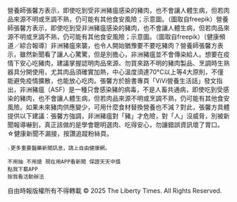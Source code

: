 營養師張馨方表示，即使吃到受非洲豬瘟感染的豬肉，也不會讓人體生病，但若肉品來源不明或烹調不熟，仍可能有其他食安風險；示意圖。（圖取自freepik）營養師張馨方表示，即使吃到受非洲豬瘟感染的豬肉，也不會讓人體生病，但若肉品來源不明或烹調不熟，仍可能有其他食安風險；示意圖。（圖取自freepik）〔健康頻道／綜合報導〕非洲豬瘟來襲，也令人開始猶豫要不要吃豬肉？營養師張馨方表示，雖然新聞看了讓人心驚驚，但是別擔心，非洲豬瘟並不會傳染給人。想要在疫情下安心吃豬肉，建議掌握認明肉品來源、勿買來路不明的豬肉製品、烹調時生熟器具分開使用，尤其肉品須確實加熱，中心溫度須達70°C以上等4大原則，不僅能避免疫情擴散，也能放心吃肉。張馨方於臉書專頁「ViVi營養生活話」發文指出，非洲豬瘟（ASF）是一種只會感染豬的病毒，不是人畜共通病，即使吃到受感染的豬肉，也不會讓人體生病，但若肉品來源不明或烹調不熟，仍可能有其他食安風險。如果未來豬肉供應變少，可用什麼食材替換營養也不減？對此，張馨方具體提供以下建議：張馨方強調，非洲豬瘟對「豬」才危險，對「人」沒威脅，別被新聞報導嚇到，真正該做的是學會聰明選肉、吃得安心，勿讓錯誤資訊壞了胃口。
    ☆健康新聞不漏接，按讚追蹤粉絲頁。
    
    ☆更多重要醫藥新聞訊息，請上自由健康網。

    不用抽 不用搶 現在用APP看新聞 保證天天中獎　
    點我下載APP　
    按我看活動辦法
自由時報版權所有不得轉載 © 2025 The Liberty Times. All Rights Reserved.